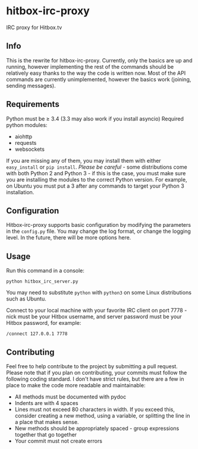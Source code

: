 # hitbox-irc-proxy
IRC proxy for Hitbox.tv

## Info
This is the rewrite for hitbox-irc-proxy.  Currently, only the basics are up and running, however implementing the rest of the commands should be relatively easy thanks to the way the code is written now.  Most of the API commands are currently unimplemented, however the basics work (joining, sending messages).

## Requirements
Python must be ≥ 3.4 (3.3 may also work if you install asyncio)
Required python modules:
- aiohttp
- requests
- websockets

If you are missing any of them, you may install them with either `easy_install` or `pip install`.  *Please be careful* - some distributions come with both Python 2 and Python 3 - if this is the case, you must make sure you are installing the modules to the correct Python version.  For example, on Ubuntu you must put a 3 after any commands to target your Python 3 installation.

## Configuration
Hitbox-irc-proxy supports basic configuration by modifying the parameters in the `config.py` file.  You may change the log format, or change the logging level.  In the future, there will be more options here.

## Usage
Run this command in a console:
````
python hitbox_irc_server.py
````

You may need to substitute `python` with `python3` on some Linux distributions such as Ubuntu.

Connect to your local machine with your favorite IRC client on port 7778 - nick must be your Hitbox username, and server password must be your Hitbox password, for example:

```/connect 127.0.0.1 7778```

## Contributing

Feel free to help contribute to the project by submitting a pull request.  Please note that if you plan on contributing, your commits must follow the following coding standard.  I don't have strict rules, but there are a few in place to make the code more readable and maintainable:

- All methods must be documented with pydoc
- Indents are with 4 spaces
- Lines must not exceed 80 characters in width.  If you exceed this, consider creating a new method, using a variable, or splitting the line in a place that makes sense.
- New methods should be appropriately spaced - group expressions together that go together
- Your commit must not create errors
